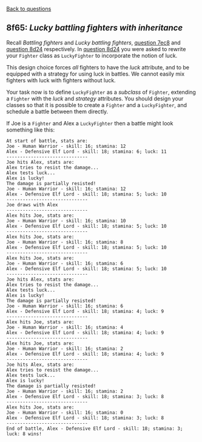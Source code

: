 [Back to questions](../README.md)

## 8f65: *Lucky battling fighters with inheritance*

Recall *Battling fighters* and *Lucky battling fighters*, [question 7ec8](7ec8.md) and [question 8d24](8d24.md) respectively.  In [question 8d24](8d24.md) you were asked to rewrite your `Fighter` class as `LuckyFighter` to incorporate the notion of luck.

This design choice forces *all* fighters to have the *luck* attribute, and to be equipped with a strategy for
using luck in battles.  We cannot easily mix fighters with luck with fighters without luck.

Your task now is to define `LuckyFighter` as a *subclass* of `Fighter`, extending a `Fighter`
with the *luck* and *strategy* attributes.  You should design your classes so that it is possible to
create a `Fighter` and a `LuckyFighter`, and schedule a battle between them directly.

If Joe is a `Fighter` and Alex a `LuckyFighter` then a battle might look something like this:

```
At start of battle, stats are:
Joe - Human Warrior - skill: 16; stamina: 12
Alex - Defensive Elf Lord - skill: 18; stamina: 6; luck: 11
------------------------------
Joe hits Alex, stats are:
Alex tries to resist the damage...
Alex tests luck...
Alex is lucky!
The damage is partially resisted!
Joe - Human Warrior - skill: 16; stamina: 12
Alex - Defensive Elf Lord - skill: 18; stamina: 5; luck: 10
------------------------------
Joe draws with Alex
------------------------------
Alex hits Joe, stats are:
Joe - Human Warrior - skill: 16; stamina: 10
Alex - Defensive Elf Lord - skill: 18; stamina: 5; luck: 10
------------------------------
Alex hits Joe, stats are:
Joe - Human Warrior - skill: 16; stamina: 8
Alex - Defensive Elf Lord - skill: 18; stamina: 5; luck: 10
------------------------------
Alex hits Joe, stats are:
Joe - Human Warrior - skill: 16; stamina: 6
Alex - Defensive Elf Lord - skill: 18; stamina: 5; luck: 10
------------------------------
Joe hits Alex, stats are:
Alex tries to resist the damage...
Alex tests luck...
Alex is lucky!
The damage is partially resisted!
Joe - Human Warrior - skill: 16; stamina: 6
Alex - Defensive Elf Lord - skill: 18; stamina: 4; luck: 9
------------------------------
Alex hits Joe, stats are:
Joe - Human Warrior - skill: 16; stamina: 4
Alex - Defensive Elf Lord - skill: 18; stamina: 4; luck: 9
------------------------------
Alex hits Joe, stats are:
Joe - Human Warrior - skill: 16; stamina: 2
Alex - Defensive Elf Lord - skill: 18; stamina: 4; luck: 9
------------------------------
Joe hits Alex, stats are:
Alex tries to resist the damage...
Alex tests luck...
Alex is lucky!
The damage is partially resisted!
Joe - Human Warrior - skill: 16; stamina: 2
Alex - Defensive Elf Lord - skill: 18; stamina: 3; luck: 8
------------------------------
Alex hits Joe, stats are:
Joe - Human Warrior - skill: 16; stamina: 0
Alex - Defensive Elf Lord - skill: 18; stamina: 3; luck: 8
------------------------------
End of battle, Alex - Defensive Elf Lord - skill: 18; stamina: 3; luck: 8 wins!
```